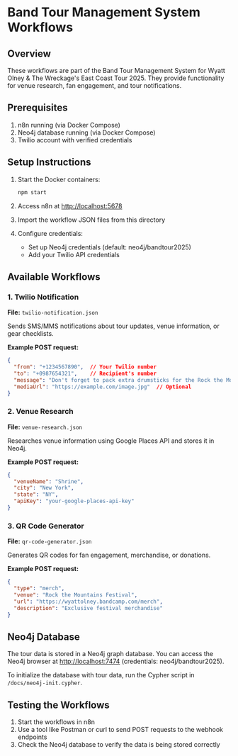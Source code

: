 # Band Tour Management System Workflows

## Overview

These workflows are part of the Band Tour Management System for Wyatt Olney & The Wreckage's East Coast Tour 2025. They provide functionality for venue research, fan engagement, and tour notifications.

## Prerequisites

1. n8n running (via Docker Compose)
2. Neo4j database running (via Docker Compose)
3. Twilio account with verified credentials

## Setup Instructions

1. Start the Docker containers:

   ```bash
   npm start
   ```

2. Access n8n at [http://localhost:5678](http://localhost:5678)

3. Import the workflow JSON files from this directory

4. Configure credentials:
   - Set up Neo4j credentials (default: neo4j/bandtour2025)
   - Add your Twilio API credentials

## Available Workflows

### 1. Twilio Notification

**File:** `twilio-notification.json`

Sends SMS/MMS notifications about tour updates, venue information, or gear checklists.

**Example POST request:**

```json
{
  "from": "+1234567890",  // Your Twilio number
  "to": "+0987654321",    // Recipient's number
  "message": "Don't forget to pack extra drumsticks for the Rock the Mountains show!",
  "mediaUrl": "https://example.com/image.jpg"  // Optional
}
```

### 2. Venue Research

**File:** `venue-research.json`

Researches venue information using Google Places API and stores it in Neo4j.

**Example POST request:**

```json
{
  "venueName": "Shrine",
  "city": "New York",
  "state": "NY",
  "apiKey": "your-google-places-api-key"
}
```

### 3. QR Code Generator

**File:** `qr-code-generator.json`

Generates QR codes for fan engagement, merchandise, or donations.

**Example POST request:**

```json
{
  "type": "merch",
  "venue": "Rock the Mountains Festival",
  "url": "https://wyattolney.bandcamp.com/merch",
  "description": "Exclusive festival merchandise"
}
```

## Neo4j Database

The tour data is stored in a Neo4j graph database. You can access the Neo4j browser at [http://localhost:7474](http://localhost:7474) (credentials: neo4j/bandtour2025).

To initialize the database with tour data, run the Cypher script in `/docs/neo4j-init.cypher`.

## Testing the Workflows

1. Start the workflows in n8n
2. Use a tool like Postman or curl to send POST requests to the webhook endpoints
3. Check the Neo4j database to verify the data is being stored correctly
